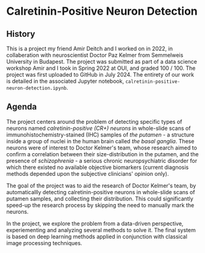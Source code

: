 # Calretinin-Positive Neuron Detection

## History

This is a project my friend Amir Deitch and I worked on in 2022, in collaberation with neuroscientist Doctor Paz Kelmer from Semmelweis University in Budapest. The project was submitted as part of a data science workshop Amir and I took in Spring 2022 at OUI, and graded 100 / 100. The project was first uploaded to GitHub in July 2024. The entirety of our work is detailed in the associated Jupyter notebook, `calretinin-positive-neuron-detection.ipynb`.

## Agenda

The project centers around the problem of detecting specific types of neurons named _calretinin-positive (CR+) neurons_ in whole-slide scans of immunohistochemistry-stained (IHC) samples of _the putamen_ - a structure inside a group of nuclei in the human brain called _the basal ganglia_. These neurons were of interest to Doctor Kelmer's team, whose research aimed to confirm a correlation between their size-distribution in the putamen, and the presence of _schizophrenia_ - a serious chronic neuropsychiatric disorder for which there existed no available objective biomarkers (current diagnosis methods depended upon the subjective clinicians' opinion only).

The goal of the project was to aid the research of Doctor Kelmer's team, by automaticallly detecting calretinin-positive neurons in whole-slide scans of putamen samples, and collecting their distribution. This could significantly speed-up the research process by skipping the need to manually mark the neurons.

In the project, we explore the problem from a data-driven perspective, experiementing and analyzing several methods to solve it. The final system is based on deep learning methods applied in conjunction with classical image processing techniques.
